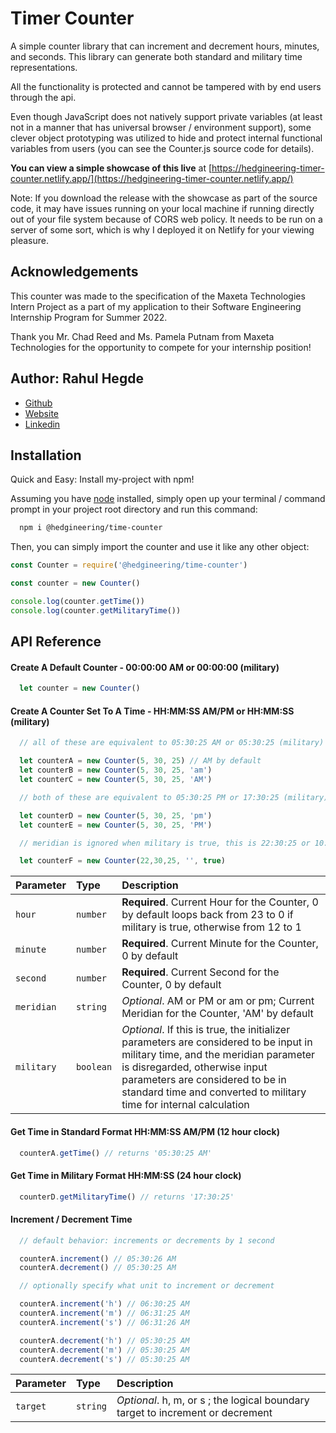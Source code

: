 # Timer Counter
A simple counter library that can increment and decrement hours, minutes, and seconds. 
This library can generate both standard and military time representations.

All the functionality is protected and cannot be tampered with by end users through the api. 

Even though JavaScript does not natively support private variables (at least not in a manner that 
has universal browser / environment support), some clever object prototyping was utilized to hide 
and protect internal functional variables from users (you can see the Counter.js source code for details).

**You can view a simple showcase of this live** at 
[https://hedgineering-timer-counter.netlify.app/](https://hedgineering-timer-counter.netlify.app/)

Note: If you download the release with the showcase as part of the source code, it may have issues running on your 
local machine if running directly out of your file system because of CORS web policy. It needs to be run on a server 
of some sort, which is why I deployed it on Netlify for your viewing pleasure.

## Acknowledgements
This counter was made to the specification of the Maxeta Technologies Intern Project as a part of my 
application to their Software Engineering Internship Program for Summer 2022.

Thank you Mr. Chad Reed and Ms. Pamela Putnam from Maxeta Technologies for the opportunity to compete 
for your internship position!

## Author: Rahul Hegde

- [Github](https://www.github.com/Hedgineering)
- [Website](https://www.hedgineering.com/)
- [Linkedin](https://www.linkedin.com/in/rahul-anant-hegde/)


## Installation
Quick and Easy: Install my-project with npm!

Assuming you have [node](https://nodejs.org/en/) installed, simply open up your terminal / command prompt in your project root directory and run this command:

```bash
  npm i @hedgineering/time-counter
```

Then, you can simply import the counter and use it like any other object:

```js
const Counter = require('@hedgineering/time-counter')

const counter = new Counter()

console.log(counter.getTime())
console.log(counter.getMilitaryTime())
```

## API Reference

#### Create A Default Counter - 00:00:00 AM or 00:00:00 (military)

```js
  let counter = new Counter()
```

#### Create A Counter Set To A Time - HH:MM:SS AM/PM or HH:MM:SS (military)

```js
  // all of these are equivalent to 05:30:25 AM or 05:30:25 (military)

  let counterA = new Counter(5, 30, 25) // AM by default
  let counterB = new Counter(5, 30, 25, 'am') 
  let counterC = new Counter(5, 30, 25, 'AM')

  // both of these are equivalent to 05:30:25 PM or 17:30:25 (military)

  let counterD = new Counter(5, 30, 25, 'pm') 
  let counterE = new Counter(5, 30, 25, 'PM')

  // meridian is ignored when military is true, this is 22:30:25 or 10:30:25 PM

  let counterF = new Counter(22,30,25, '', true)
```

| Parameter        | Type      | Description                       |
| :--------------- | :-------- | :-------------------------------- |
| `hour`           | `number`  | **Required**. Current Hour for the Counter, 0 by default loops back from 23 to 0 if military is true, otherwise from 12 to 1 |
| `minute`         | `number`  | **Required**. Current Minute for the Counter, 0 by default |
| `second`         | `number`  | **Required**. Current Second for the Counter, 0 by default |
| `meridian`       | `string`  | *Optional*.  AM or PM or am or pm; Current Meridian for the Counter, 'AM' by default |
| `military`       | `boolean` | *Optional*. If this is true, the initializer parameters are considered to be input in military time, and the meridian parameter is disregarded, otherwise input parameters are considered to be in standard time and converted to military time for internal calculation |


#### Get Time in Standard Format HH:MM:SS AM/PM (12 hour clock)

```js
  counterA.getTime() // returns '05:30:25 AM'
```

#### Get Time in Military Format HH:MM:SS (24 hour clock)

```js
  counterD.getMilitaryTime() // returns '17:30:25'
```

#### Increment / Decrement Time

```js
  // default behavior: increments or decrements by 1 second 

  counterA.increment() // 05:30:26 AM
  counterA.decrement() // 05:30:25 AM

  // optionally specify what unit to increment or decrement

  counterA.increment('h') // 06:30:25 AM
  counterA.increment('m') // 06:31:25 AM
  counterA.increment('s') // 06:31:26 AM

  counterA.decrement('h') // 05:30:25 AM
  counterA.decrement('m') // 05:30:25 AM
  counterA.decrement('s') // 05:30:25 AM
```

| Parameter | Type     | Description                       |
| :-------- | :------- | :-------------------------------- |
| `target`  | `string` | *Optional*. h, m, or s ; the logical boundary target to increment or decrement |




